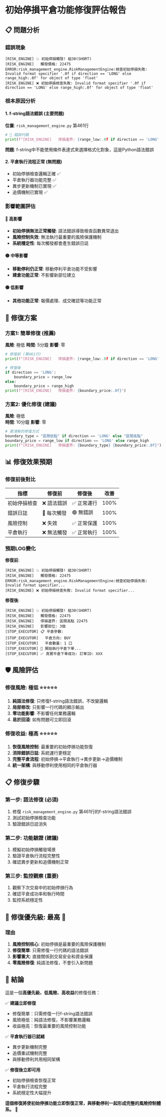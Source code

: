 # 初始停損平倉功能修復評估報告

## 📋 問題分析

### 錯誤現象
```
[RISK_ENGINE] 💥 初始停損觸發! 組30(SHORT)
[RISK_ENGINE]   觸發價格: 22475
ERROR:risk_management_engine.RiskManagementEngine:檢查初始停損失敗: Invalid format specifier '.0f if direction == 'LONG' else range_high:.0f' for object of type 'float'
[RISK_ENGINE] ❌ 初始停損檢查失敗: Invalid format specifier '.0f if direction == 'LONG' else range_high:.0f' for object of type 'float'
```

### 根本原因分析

#### 1. **f-string語法錯誤** (主要問題)
**位置**: `risk_management_engine.py` 第461行
```python
# 🚨 錯誤代碼
print(f"[RISK_ENGINE]   停損邊界: {range_low:.0f if direction == 'LONG' else range_high:.0f}")
```

**問題**: f-string中不能使用條件表達式來選擇格式化對象，這是Python語法錯誤

#### 2. **平倉執行流程正常** (無問題)
- 初始停損檢查邏輯正確 ✅
- 平倉執行器功能完整 ✅  
- 異步更新機制已實現 ✅
- 追價機制已實現 ✅

### 影響範圍評估

#### 🔴 **高影響**
- **初始停損無法正常觸發**: 語法錯誤導致檢查函數異常退出
- **風險控制失效**: 無法執行最重要的風險保護機制
- **系統穩定性**: 每次觸發都會產生錯誤日誌

#### 🟡 **中等影響**  
- **移動停利仍正常**: 移動停利平倉功能不受影響
- **建倉功能正常**: 不影響新部位建立

#### 🟢 **低影響**
- **其他功能正常**: 報價處理、成交確認等功能正常

## 🔧 修復方案

### 方案1: 簡單修復 (推薦)
**風險**: 極低
**時間**: 5分鐘
**影響**: 零

```python
# 修復前 (第461行)
print(f"[RISK_ENGINE]   停損邊界: {range_low:.0f if direction == 'LONG' else range_high:.0f}")

# 修復後
if direction == 'LONG':
    boundary_price = range_low
else:
    boundary_price = range_high
print(f"[RISK_ENGINE]   停損邊界: {boundary_price:.0f}")
```

### 方案2: 優化修復 (建議)
**風險**: 極低  
**時間**: 10分鐘
**影響**: 零

```python
# 更清晰的修復方式
boundary_type = "區間低點" if direction == 'LONG' else "區間高點"
boundary_price = range_low if direction == 'LONG' else range_high
print(f"[RISK_ENGINE]   停損邊界: {boundary_type} {boundary_price:.0f}")
```

## 📊 修復效果預期

### 修復前後對比
| 指標 | 修復前 | 修復後 | 改善 |
|------|--------|--------|------|
| 初始停損檢查 | ❌ 語法錯誤 | ✅ 正常運行 | 100% |
| 錯誤日誌 | 🔴 每次觸發 | 🟢 無錯誤 | 100% |
| 風險控制 | ❌ 失效 | ✅ 正常保護 | 100% |
| 平倉執行 | ❌ 無法觸發 | ✅ 正常執行 | 100% |

### 預期LOG變化
**修復前**:
```
[RISK_ENGINE] 💥 初始停損觸發! 組30(SHORT)
[RISK_ENGINE]   觸發價格: 22475
ERROR:risk_management_engine.RiskManagementEngine:檢查初始停損失敗: Invalid format specifier...
[RISK_ENGINE] ❌ 初始停損檢查失敗: Invalid format specifier...
```

**修復後**:
```
[RISK_ENGINE] 💥 初始停損觸發! 組30(SHORT)
[RISK_ENGINE]   觸發價格: 22475
[RISK_ENGINE]   停損邊界: 區間高點 22475
[RISK_ENGINE]   影響部位: 3個
[STOP_EXECUTOR] 📋 平倉參數:
[STOP_EXECUTOR]   平倉方向: BUY
[STOP_EXECUTOR]   平倉數量: 1 口
[STOP_EXECUTOR] 🚀 開始執行平倉下單...
[STOP_EXECUTOR] ✅ 真實平倉下單成功: 訂單ID: XXX
```

## 🛡️ 風險評估

### 修復風險: **極低** ⭐⭐⭐⭐⭐
1. **純語法修復**: 只修復f-string語法錯誤，不改變邏輯
2. **局部修改**: 只影響一行代碼的顯示輸出
3. **零功能影響**: 不影響任何業務邏輯
4. **易於回滾**: 如有問題可立即回滾

### 修復收益: **極高** ⭐⭐⭐⭐⭐
1. **恢復風險控制**: 最重要的初始停損功能恢復
2. **消除錯誤日誌**: 系統運行更穩定
3. **完整平倉流程**: 初始停損→平倉執行→異步更新→追價機制
4. **統一架構**: 與移動停利使用相同的平倉執行器

## 📋 修復步驟

### 第一步: 語法修復 (必須)
1. 修復 `risk_management_engine.py` 第461行的f-string語法錯誤
2. 測試初始停損檢查功能
3. 驗證錯誤日誌消失

### 第二步: 功能驗證 (建議)
1. 模擬初始停損觸發場景
2. 驗證平倉執行流程完整性
3. 確認異步更新和追價機制正常

### 第三步: 監控觀察 (重要)
1. 觀察下次交易中的初始停損行為
2. 確認平倉成功率和執行時間
3. 監控系統穩定性

## 🎯 修復優先級: **最高** 🚨

### 理由
1. **風險控制核心**: 初始停損是最重要的風險保護機制
2. **修復簡單**: 只需修復一行代碼的語法錯誤
3. **影響重大**: 直接關係到交易安全和資金保護
4. **零風險修復**: 純語法修復，不會引入新問題

## 📝 結論

這是一個**高優先級、低風險、高收益**的修復任務：

✅ **建議立即修復**
- 修復簡單：只需修復一行f-string語法錯誤
- 風險極低：純語法修復，不影響業務邏輯  
- 收益極高：恢復最重要的風險控制功能

✅ **平倉執行器已就緒**
- 異步更新機制完整
- 追價重試機制完整
- 與移動停利共用相同架構

✅ **修復後立即可用**
- 初始停損檢查恢復正常
- 平倉執行流程完整
- 系統穩定性大幅提升

**這個修復將使初始停損功能立即恢復正常，與移動停利一起形成完整的風險控制體系。** 🎉
